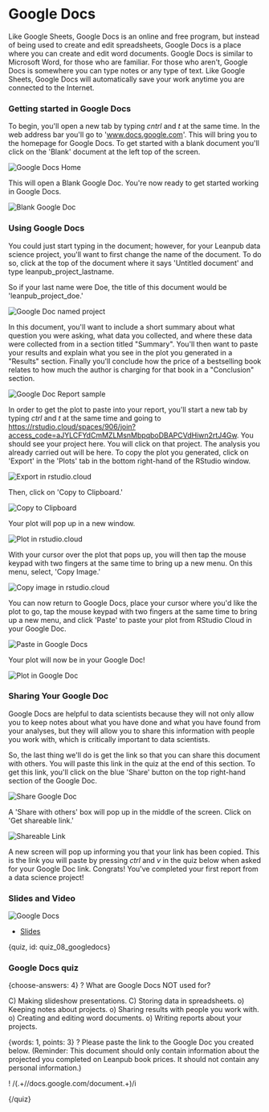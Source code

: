 # Google Docs

Like Google Sheets, Google Docs is an online and free program, but instead of being used to create and edit spreadsheets, Google Docs is a place where you can create and edit word documents. Google Docs is similar to Microsoft Word, for those who are familiar. For those who aren't, Google Docs is somewhere you can type notes or any type of text. Like Google Sheets, Google Docs will automatically save your work anytime you are connected to the Internet.  

### Getting started in Google Docs
To begin, you'll open a new tab by typing _cntrl_ and _t_ at the same time. In the web address bar you'll go to 'www.docs.google.com'. This will bring you to the homepage for Google Docs. To get started with a blank document you'll click on the 'Blank' document at the left top of the screen.

![Google Docs Home](images/08_googledocs/08_cdsintro_googledocs-1.png)

This will open a Blank Google Doc. You're now ready to get started working in Google Docs.

![Blank Google Doc](images/08_googledocs/08_cdsintro_googledocs-2.png)

### Using Google Docs

You could just start typing in the document; however, for your Leanpub data science project, you'll want to first change the name of the document. To do so, click at the top of the document where it says 'Untitled document' and type leanpub_project_lastname.
 
So if your last name were Doe, the title of this document would be 'leanpub_project_doe.'

![Google Doc named project](images/08_googledocs/08_cdsintro_googledocs-3.png)

In this document, you'll want to include a short summary about what question you were asking, what data you collected, and where these data were collected from in a section titled "Summary". You'll then want to paste your results and explain what you see in the plot you generated in a "Results" section. Finally you'll conclude how the price of a bestselling book relates to how much the author is charging for that book in a "Conclusion" section.

![Google Doc Report sample](images/08_googledocs/08_cdsintro_googledocs-4.png)

In order to get the plot to paste into your report, you'll start a new tab by typing _ctrl_ and _t_ at the same time and going to https://rstudio.cloud/spaces/906/join?access_code=aJYLCFYdCmMZLMsnMbpqboDBAPCVdHiwn2rtJ4Gw. You should see your project here. You will click on that project. The analysis you already carried out will be here. To copy the plot you generated, click on 'Export' in the 'Plots' tab in the bottom right-hand of the RStudio window. 

![Export in rstudio.cloud](images/08_googledocs/08_cdsintro_googledocs-5.png)

Then, click on 'Copy to Clipboard.' 

![Copy to Clipboard](images/08_googledocs/08_cdsintro_googledocs-6.png)

Your plot will pop up in a new window.

![Plot in rstudio.cloud](images/08_googledocs/08_cdsintro_googledocs-7.png)

With your cursor over the plot that pops up, you will then tap the mouse keypad with two fingers at the same time to bring up a new menu. On this menu, select, 'Copy Image.' 

![Copy image in rstudio.cloud](images/08_googledocs/08_cdsintro_googledocs-8.png)

You can now return to Google Docs, place your cursor where you'd like the plot to go, tap the mouse keypad with two fingers at the same time to bring up a new menu, and click 'Paste' to paste your plot from RStudio Cloud in your Google Doc.

![Paste in Google Docs](images/08_googledocs/08_cdsintro_googledocs-9.png)

Your plot will now be in your Google Doc!

![Plot in Google Doc](images/08_googledocs/08_cdsintro_googledocs-10.png)

### Sharing Your Google Doc

Google Docs are helpful to data scientists because they will not only allow you to keep notes about what you have done and what you have found from your analyses, but they will allow you to share this information with people you work with, which is critically important to data scientists.

So, the last thing we'll do is get the link so that you can share this document with others. You will paste this link in the quiz at the end of this section. To get this link, you'll click on the blue 'Share' button on the top right-hand section of the Google Doc. 

![Share Google Doc](images/08_googledocs/08_cdsintro_googledocs-11.png)


A 'Share with others' box will pop up in the middle of the screen. Click on 'Get shareable link.' 

![Shareable Link](images/08_googledocs/08_cdsintro_googledocs-12.png)

A new screen will pop up informing you that your link has been copied. This is the link you will paste by pressing _ctrl_ and _v_ in the quiz below when asked for your Google Doc link. Congrats! You've completed your first report from a data science project!

### Slides and Video

![Google Docs](https://www.youtube.com/watch?v=-4voj_XiSq0)

* [Slides](https://docs.google.com/presentation/d/13arBfuP1WFhTca0XCZNMBB7G1gxn8ZCJhpxsqdpDz_A/edit?usp=sharing)


{quiz, id: quiz_08_googledocs}

### Google Docs quiz

{choose-answers: 4}
? What are Google Docs NOT used for?

C) Making slideshow presentations.
C) Storing data in spreadsheets.
o) Keeping notes about projects. 
o) Sharing results with people you work with.
o) Creating and editing word documents.
o) Writing reports about your projects.


{words: 1, points: 3}
? Please paste the link to the Google Doc you created below. (Reminder: This document should only contain information about the projected you completed on Leanpub book prices. It should not contain any personal information.)

! /(.+\/\/docs.google.com\/document.+)/i


{/quiz}